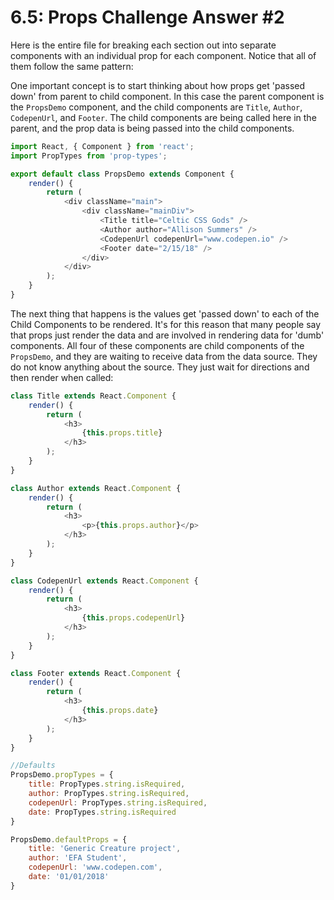 # 6.5: Props Challenge Answer \#2

Here is the entire file for breaking each section out into separate components with an individual prop for each component. Notice that all of them follow the same pattern:

One important concept is to start thinking about how props get 'passed down' from parent to child component. In this case the parent component is the `PropsDemo` component, and the child components are `Title`, `Author`, `CodepenUrl`, and `Footer`. The child components are being called here in the parent, and the prop data is being passed into the child components.

```javascript
import React, { Component } from 'react';
import PropTypes from 'prop-types';

export default class PropsDemo extends Component {
    render() {
        return (
            <div className="main">
                <div className="mainDiv">
                    <Title title="Celtic CSS Gods" />
                    <Author author="Allison Summers" />
                    <CodepenUrl codepenUrl="www.codepen.io" />
                    <Footer date="2/15/18" /> 
                </div>
            </div>
        );
    }
}
```

The next thing that happens is the values get 'passed down' to each of the Child Components to be rendered. It's for this reason that many people say that props just render the data and are involved in rendering data for 'dumb' components. All four of these components are child components of the `PropsDemo`, and they are waiting to receive data from the data source. They do not know anything about the source. They just wait for directions and then render when called:

```javascript
class Title extends React.Component {
    render() {
        return (
            <h3>
                {this.props.title}
            </h3>
        );
    }
}

class Author extends React.Component {
    render() {
        return (
            <h3>
                <p>{this.props.author}</p>
            </h3>
        );
    }
}

class CodepenUrl extends React.Component {
    render() {
        return (
            <h3>
                {this.props.codepenUrl}
            </h3>
        );
    }
}

class Footer extends React.Component {
    render() {
        return (
            <h3>
                {this.props.date}
            </h3>
        );
    }
}

//Defaults
PropsDemo.propTypes = {
    title: PropTypes.string.isRequired,
    author: PropTypes.string.isRequired,
    codepenUrl: PropTypes.string.isRequired,
    date: PropTypes.string.isRequired
}

PropsDemo.defaultProps = {
    title: 'Generic Creature project',
    author: 'EFA Student',
    codepenUrl: 'www.codepen.com',
    date: '01/01/2018'
}
```

